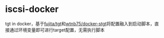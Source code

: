 # iscsi-docker
tgt in docker，基于[fujita/tgt](https://github.com/wtnb75/docker-stgt)和[wtnb75/docker-stgt](https://github.com/fujita/tgt)将配置融入到启动脚本，直接通过环境变量即可进行target配置，无需执行脚本
